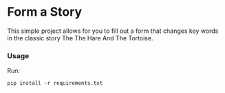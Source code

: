 # Form a Story

This simple project allows for you to fill out a form that changes key words in the classic story The The Hare And The Tortoise.

### Usage

Run:

```
pip install -r requirements.txt
```
